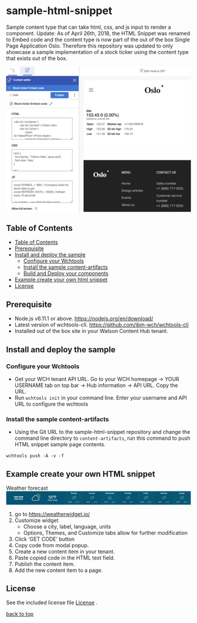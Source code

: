 # sample-html-snippet

Sample content type that can take html, css, and js input to render a component.
Update: As of April 26th, 2018, the HTML Snippet was renamed to Embed code and the content type is now part of the out of the box
Single Page Application Oslo.
Therefore this repository was updated to only showcase a sample implementation of a stock ticker using the content type that exists
out of the box.

![HTML snippet rendered from HTML, CSS, and JS code](/doc/images/demo-sample.png)

## Table of Contents
- [Table of Contents](#table-of-contents)
- [Prerequisite](#prerequisite)
- [Install and deploy the sample](#install-and-deploy-the-sample)
  - [Configure your Wchtools](#configure-your-wchtools)
  - [Install the sample content-artifacts](#install-the-sample-content-artifacts)
  - [Build and Deploy your components](#build-and-deploy-your-components)
- [Example create your own html snippet](#example-create-your-own-html-snippet)
- [License](#license)

## Prerequisite
* Node.js v6.11.1 or above. https://nodejs.org/en/download/
* Latest version of wchtools-cli. https://github.com/ibm-wch/wchtools-cli 
* Installed out of the box site in your Watson Content Hub tenant.

## Install and deploy the sample

### Configure your Wchtools
* Get your WCH tenant API URL. Go to your WCH homepage -> YOUR USERNAME tab on top bar -> Hub information -> API URL. Copy the URL.
* Run `wchtools init` in your command line. Enter your username and API URL to configure the wchtools

### Install the sample content-artifacts
* Using the Git URL to the sample-html-snippet repository and change the command line directory to `content-artifacts`, run this command to push HTML snippet sample page contents.
```
wchtools push -A -v -f
```

## Example create your own HTML snippet
Weather forecast
![San Jose week forecast](/doc/images/weather-snippet.png)
1. go to https://weatherwidget.io/
2. Customize widget
   * Choose a city, label, language, units
   * Options, Themes, and Customize tabs allow for further modification
3. Click 'GET CODE' button
4. Copy code from modal popup.
5. Create a new content item in your tenant.
6. Paste copied code in the HTML text field.
7. Publish the content item.
8. Add the new content item to a page.

## License
See the included license file [License](license.txt) .

[back to top](#sample-html-snippet)
